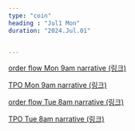 ```yaml
---
type: "coin"
heading : "Jul1 Mon"
duration: "2024.Jul.01"


---
```

 



[order flow Mon 9am narrative (링크)](/todo/images/order-flow-2024-07-01-9AM.png)

[TPO Mon 9am narrative (링크)](/todo/images/TPO-2024-07-01-9AM.png)


[order flow Tue 8am narrative (링크)](/todo/images/order-flow-2024-07-02-8AM.png)

[TPO Tue 8am narrative (링크)](/todo/images/TPO-2024-07-02-8AM.png)

